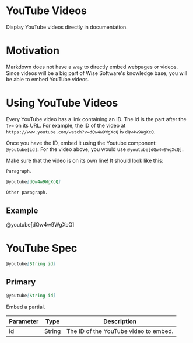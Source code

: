 # YouTube Videos
Display YouTube videos directly in documentation.

# Motivation

Markdown does not have a way to directly embed webpages or videos. Since videos will be a big part of Wise Software's knowledge base, you will be able to embed YouTube videos.

# Using YouTube Videos

Every YouTube video has a link containing an ID. The id is the part after the `?v=` on its URL. For example, the ID of the video at `https://www.youtube.com/watch?v=dQw4w9WgXcQ` is `dQw4w9WgXcQ`.

Once you have the ID, embed it using the Youtube component: `@youtube[id]`. For the video above, you would use `@youtube[dQw4w9WgXcQ]`.

Make sure that the video is on its own line! It should look like this:
```md
Paragraph.

@youtube[dQw4w9WgXcQ]

Other paragraph.
```

## Example

@youtube[dQw4w9WgXcQ]


# YouTube Spec

```md
@youtube[String id]
```
## Primary

```md
@youtube[String id]
```

Embed a partial.

| Parameter | Type   | Description                           |
| --------- | ------ | ------------------------------------- |
| id        | String | The ID of the YouTube video to embed. |

